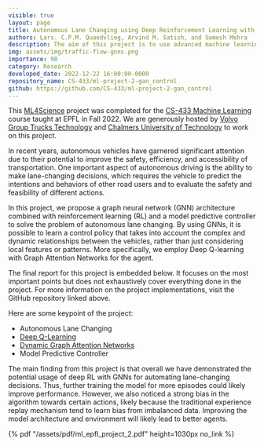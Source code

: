 ```yaml
---
visible: true
layout: page
title: Autonomous Lane Changing using Deep Reinforcement Learning with Graph Neural Networks
authors: Lars. C.P.M. Quaedvlieg, Arvind M. Satish, and Somesh Mehra
description: The aim of this project is to use advanced machine learning methods to solve problems within autonomous driving
img: assets/img/traffic-flow-gnns.png
importance: 98
category: Research
developed_date: 2022-12-22 16:00:00-0000
repository_name: CS-433/ml-project-2-gan_control
github: https://github.com/CS-433/ml-project-2-gan_control
---
```


This [ML4Science](https://www.epfl.ch/labs/mlo/ml4science/) project was completed for the [CS-433 Machine Learning](https://www.epfl.ch/labs/mlo/machine-learning-cs-433/) course
taught at EPFL in Fall 2022. We are generously hosted by [Volvo Group Trucks Technology](https://www.volvogroup.com/en/) 
and [Chalmers University of Technology](https://www.chalmers.se/en/Pages/default.aspx) to work on this project.

In recent years, autonomous vehicles have garnered significant attention due to their potential to improve the safety, 
efficiency, and accessibility of transportation. One important aspect of autonomous driving is the ability to make 
lane-changing decisions, which requires the vehicle to predict the intentions and behaviors of other road users and to 
evaluate the safety and feasibility of different actions.

In this project, we propose a graph neural network (GNN) architecture combined with reinforcement learning (RL) and a 
model predictive controller to solve the problem of autonomous lane changing. By using GNNs, it is possible to learn a 
control policy that takes into account the complex and dynamic relationships between the vehicles, rather than just 
considering local features or patterns. More specifically, we employ Deep Q-learning with Graph Attention Networks for 
the agent.

The final report for this project is embedded below. It focuses on the most important points but does not exhaustively
cover everything done in the project. For more information on the project implementations, visit the GitHub repository
linked above.

Here are some keypoint of the project:

- Autonomous Lane Changing
- [Deep Q-Learning](https://www.nature.com/articles/nature14236)
- [Dynamic Graph Attention Networks](https://arxiv.org/abs/2105.14491)
- Model Predictive Controller

The main finding from this project is that overall we have demonstrated the potential usage of deep RL with GNNs for 
automating lane-changing decisions. Thus, further training the model for more episodes could likely improve performance. 
However, we also noticed a strong bias in the algorithm towards certain actions, likely because the traditional 
experience replay mechanism tend to learn bias from imbalanced data. Improving the model architecture and environment
will likely lead to better agents.

{% pdf "/assets/pdf/ml_epfl_project_2.pdf" height=1030px no_link %}